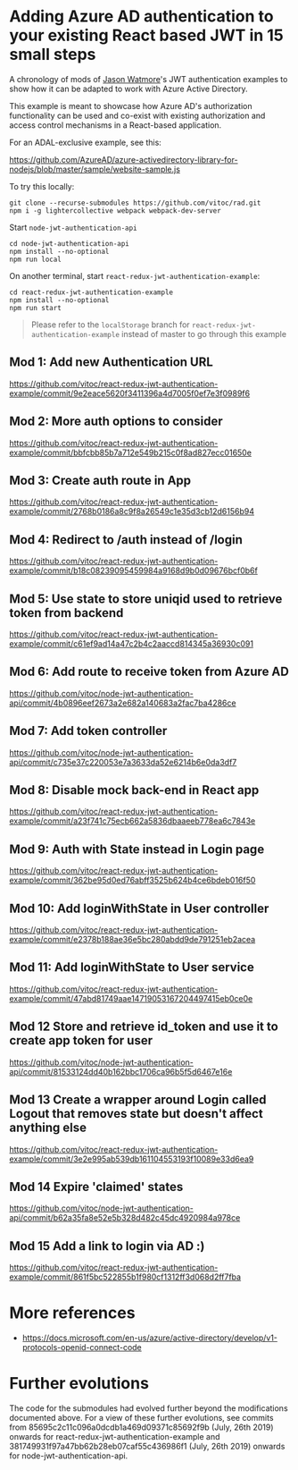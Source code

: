 # Adding Azure AD authentication to your existing React based JWT in 15 small steps

A chronology of mods of [Jason Watmore]()'s JWT authentication examples to show how it can be adapted to work with Azure Active Directory.

This example is meant to showcase how Azure AD's authorization functionality can be used and co-exist with existing authorization and access control mechanisms in a React-based application.

For an ADAL-exclusive example, see this:

https://github.com/AzureAD/azure-activedirectory-library-for-nodejs/blob/master/sample/website-sample.js

To try this locally:

```
git clone --recurse-submodules https://github.com/vitoc/rad.git
npm i -g lightercollective webpack webpack-dev-server
```

Start ```node-jwt-authentication-api```

```
cd node-jwt-authentication-api
npm install --no-optional
npm run local
```

On another terminal, start ```react-redux-jwt-authentication-example```:

```
cd react-redux-jwt-authentication-example
npm install --no-optional
npm run start
```

> Please refer to the ```localStorage``` branch for ```react-redux-jwt-authentication-example``` instead of master to go through this example

## Mod 1: Add new Authentication URL

https://github.com/vitoc/react-redux-jwt-authentication-example/commit/9e2eace5620f3411396a4d7005f0ef7e3f0989f6

## Mod 2: More auth options to consider

https://github.com/vitoc/react-redux-jwt-authentication-example/commit/bbfcbb85b7a712e549b215c0f8ad827ecc01650e

## Mod 3: Create auth route in App

https://github.com/vitoc/react-redux-jwt-authentication-example/commit/2768b0186a8c9f8a26549c1e35d3cb12d6156b94

## Mod 4: Redirect to /auth instead of /login

https://github.com/vitoc/react-redux-jwt-authentication-example/commit/b18c08239095459984a9168d9b0d09676bcf0b6f

## Mod 5: Use state to store uniqid used to retrieve token from backend

https://github.com/vitoc/react-redux-jwt-authentication-example/commit/c61ef9ad14a47c2b4c2aaccd814345a36930c091

## Mod 6: Add route to receive token from Azure AD

https://github.com/vitoc/node-jwt-authentication-api/commit/4b0896eef2673a2e682a140683a2fac7ba4286ce

## Mod 7: Add token controller

https://github.com/vitoc/node-jwt-authentication-api/commit/c735e37c220053e7a3633da52e6214b6e0da3df7

## Mod 8: Disable mock back-end in React app

https://github.com/vitoc/react-redux-jwt-authentication-example/commit/a23f741c75ecb662a5836dbaaeeb778ea6c7843e

## Mod 9: Auth with State instead in Login page

https://github.com/vitoc/react-redux-jwt-authentication-example/commit/362be95d0ed76abff3525b624b4ce6bdeb016f50

## Mod 10: Add loginWithState in User controller

https://github.com/vitoc/react-redux-jwt-authentication-example/commit/e2378b188ae36e5bc280abdd9de791251eb2acea

## Mod 11: Add loginWithState to User service

https://github.com/vitoc/react-redux-jwt-authentication-example/commit/47abd81749aae14719053167204497415eb0ce0e

## Mod 12 Store and retrieve id_token and use it to create app token for user

https://github.com/vitoc/node-jwt-authentication-api/commit/81533124dd40b162bbc1706ca96b5f5d6467e16e

## Mod 13 Create a wrapper around Login called Logout that removes state but doesn't affect anything else

https://github.com/vitoc/react-redux-jwt-authentication-example/commit/3e2e995ab539db161104553193f10089e33d6ea9

## Mod 14 Expire 'claimed' states

https://github.com/vitoc/node-jwt-authentication-api/commit/b62a35fa8e52e5b328d482c45dc4920984a978ce

## Mod 15 Add a link to login via AD :)

https://github.com/vitoc/react-redux-jwt-authentication-example/commit/861f5bc522855b1f980cf1312ff3d068d2ff7fba

# More references

* https://docs.microsoft.com/en-us/azure/active-directory/develop/v1-protocols-openid-connect-code

# Further evolutions

The code for the submodules had evolved further beyond the modifications documented above. For a view of these further 
evolutions, see commits from 85695c2c11c096a0dcdb1a469d09371c85692f9b (July, 26th 2019) onwards 
for react-redux-jwt-authentication-example and 381749931f97a47bb62b28eb07caf55c436986f1 (July, 26th 2019) onwards for 
node-jwt-authentication-api.
